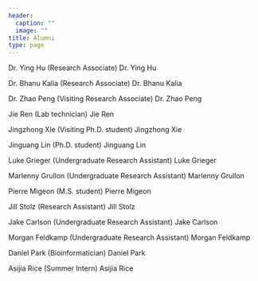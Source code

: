 ```yaml
---
header:
  caption: ""
  image: ""
title: Alumni
type: page
---
```


Dr. Ying Hu (Research Associate)
Dr. Ying Hu

Dr. Bhanu Kalia (Research Associate)
Dr. Bhanu Kalia

Dr. Zhao Peng (Visiting Research Associate)
Dr. Zhao Peng

Jie Ren (Lab technician)
Jie Ren

Jingzhong Xie (Visiting Ph.D. student)
Jingzhong Xie

Jinguang Lin (Ph.D. student)
Jinguang Lin

Luke Grieger (Undergraduate Research Assistant)
Luke Grieger

Marlenny Grullon (Undergraduate Research Assistant)
Marlenny Grullon

Pierre Migeon (M.S. student)
Pierre Migeon

Jill Stolz (Research Assistant)
Jill Stolz

Jake Carlson (Undergraduate Research Assistant)
Jake Carlson

Morgan Feldkamp (Undergraduate Research Assistant)
Morgan Feldkamp

Daniel Park (Bioinformatician)
Daniel Park

Asijia Rice (Summer Intern)
Asijia Rice
